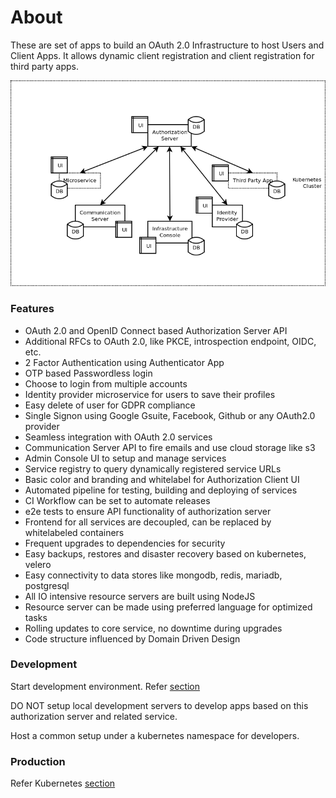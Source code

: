 # About

These are set of apps to build an OAuth 2.0 Infrastructure to host Users and Client Apps.
It allows dynamic client registration and client registration for third party apps.

![cluster](assets/building-blocks.png)

### Features

- OAuth 2.0 and OpenID Connect based Authorization Server API
- Additional RFCs to OAuth 2.0, like PKCE, introspection endpoint, OIDC, etc.
- 2 Factor Authentication using Authenticator App
- OTP based Passwordless login
- Choose to login from multiple accounts
- Identity provider microservice for users to save their profiles
- Easy delete of user for GDPR compliance
- Single Signon using Google Gsuite, Facebook, Github or any OAuth2.0 provider
- Seamless integration with OAuth 2.0 services
- Communication Server API to fire emails and use cloud storage like s3
- Admin Console UI to setup and manage services
- Service registry to query dynamically registered service URLs
- Basic color and branding and whitelabel for Authorization Client UI
- Automated pipeline for testing, building and deploying of services
- CI Workflow can be set to automate releases
- e2e tests to ensure API functionality of authorization server
- Frontend for all services are decoupled, can be replaced by whitelabeled containers
- Frequent upgrades to dependencies for security
- Easy backups, restores and disaster recovery based on kubernetes, velero
- Easy connectivity to data stores like mongodb, redis, mariadb, postgresql
- All IO intensive resource servers are built using NodeJS
- Resource server can be made using preferred language for optimized tasks
- Rolling updates to core service, no downtime during upgrades
- Code structure influenced by Domain Driven Design

### Development

Start development environment. Refer [section](/development/README.md)

DO NOT setup local development servers to develop apps based on this authorization server and related service.

Host a common setup under a kubernetes namespace for developers.

### Production

Refer Kubernetes [section](/kubernetes/README.md)
